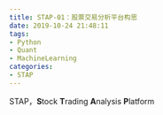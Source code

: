 ```yaml
---
title: STAP-01：股票交易分析平台构思
date: 2019-10-24 21:48:11
tags:
- Python
- Quant
- MachineLearning
categories:
- STAP
---
```


STAP，**S**tock **T**rading **A**nalysis **P**latform

